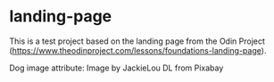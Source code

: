 # landing-page
This is a test project based on the landing page from the Odin Project (https://www.theodinproject.com/lessons/foundations-landing-page).





Dog image attribute: Image by JackieLou DL from Pixabay